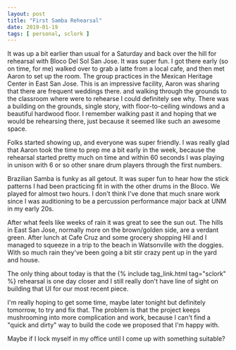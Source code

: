 ```yaml
---
layout: post
title: "First Samba Rehearsal"
date: 2019-01-19
tags: [ personal, sclork ]
---
```


It was up a bit earlier than usual for a Saturday and back over the hill for
rehearsal with Bloco Del Sol San Jose. It was super fun. I got there early
(so on time, for me) walked over to grab a latte from a local cafe, and then
met Aaron to set up the room. The group practices in the Mexican Heritage
Center in East San Jose. This is an impressive facility, Aaron was sharing that
there are frequent weddings there. and walking through the grounds to the
classroom where were to rehearse I could definitely see why. There was a
building on the grounds, single story, with floor-to-ceiling windows and a
beautiful hardwood floor. I remember walking past it and hoping that we would
be rehearsing there, just because it seemed like such an awesome space.

Folks started showing up, and everyone was super friendly. I was really glad
that Aaron took the time to prep me a bit early in the week, because the
rehearsal started pretty much on time and within 60 seconds I was playing in
unison with 6 or so other snare drum players through the first numbers.

Brazilian Samba is funky as all getout. It was super fun to hear how the stick
patterns I had been practicing fit in with the other drums in the Bloco. We
played for almost two hours. I don't think I've done that much snare work since
I was auditioning to be a percussion performance major back at UNM in my early
20s.

After what feels like weeks of rain it was great to see the sun out. The hills
in East San Jose, normally more on the brown/golden side, are a verdant green.
After lunch at Cafe Cruz and some grocery shopping Hil and I managed to squeeze
in a trip to the beach in Watsonville with the doggies. With so much rain
they've been going a bit stir crazy pent up in the yard and house.

The only thing about today is that the {% include tag_link.html tag="sclork" %}
rehearsal is one day closer and I still really don't have line of sight on
building that UI for our most recent piece.

I'm really hoping to get some time, maybe later tonight but definitely tomorrow,
to try and fix that. The problem is that the project keeps mushrooming into
more complication and work, because I can't find a "quick and dirty" way to
build the code we proposed that I'm happy with.

Maybe if I lock myself in my office until I come up with something suitable?

